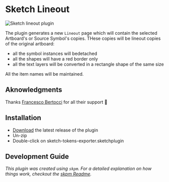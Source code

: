 # Sketch Lineout

![Sketch lineout plugin](./sketch-lineout.gif)

The plugin generates a new `Lineout` page which will contain the selected Artboard's or Source Symbol's copies. THese copies will be lineout copies of the original artboard:

-   all the symbol instances will bedetached
-   all the shapes will have a red border only
-   all the text layers will be converted in a rectangle shape of the same size

All the item names will be maintained.

## Aknowledgments

Thanks [Francesco Bertocci](https://github.com/fbmore) for all their support :pray:

## Installation

-   [Download](../../releases/latest/download/sketch-lineout.sketchplugin.zip) the latest release of the plugin
-   Un-zip
-   Double-click on sketch-tokens-exporter.sketchplugin

## Development Guide

_This plugin was created using `skpm`. For a detailed explanation on how things work, checkout the [skpm Readme](https://github.com/skpm/skpm/blob/master/README.md)._
